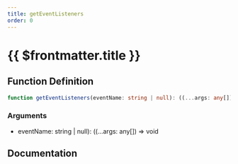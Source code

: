 ```yaml
---
title: getEventListeners
order: 0
---
```


# {{ $frontmatter.title }}

## Function Definition

```ts
function getEventListeners(eventName: string | null): ((...args: any[]) => void)[];
```

### Arguments

* eventName: string | null): ((...args: any[]) =\> void

## Documentation

<!--@include: ./parts/getEventListeners.md-->

